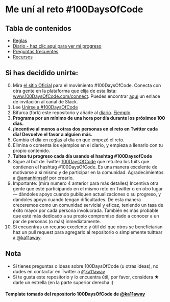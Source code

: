 # Me uní al reto #100DaysOfCode

## Tabla de contenidos

* [Reglas](reglas.md)
* [Diario - haz clic aquí para ver mi progreso](diario.md)
* [Preguntas frecuentes](preguntas_frecuentes.md)
* [Recursos](recursos.md)

## Si has decidido unirte:

0.  Mira [el sitio Oficial](http://100daysofcode.com/) para el movimiento #100DaysOfCode. Conecta con otra gente en la plataforma que elija de esta lista: www.100DaysOfCode.com/connect. Puedes encontrar [aquí](https://www.100daysofcode.com/slack) un enlace de invitación al canal de Slack.
1.  Lee [Unirse a #100DaysOfCode](https://medium.freecodecamp.com/join-the-100daysofcode-556ddb4579e4)
2.  Bifurca (fork) este repositorio y añade al [diario](diario.md). [Ejemplo](https://github.com/Kallaway/100-days-kallaway-log).
3.  **Programa por un mínimo de una hora por día durante los próximos 100 días.**
4.  **¡Incentive al menos a otras dos personas en el reto en Twitter cada día! Devuelve el favor a alguien más.**
5.  Cambia el día en [reglas](reglas.md) al día en que empezó el reto.
6.  Elimina o comenta los ejemplos en el diario, y empieza a llenarlo con tu propio contenido.
7.  **Tuitea tu progreso cada día usando el hashtag #100DaysofCode**
8.  Sigue al bot de Twitter [100DaysOfCode](https://twitter.com/_100DaysOfCode) que retuitea los tuits que contienen el hashtag #100DaysOfCode. Es una manera excelente de motivarse a sí mismo y de participar en la comunidad. Agradecimientos a [@amanhimself](https://twitter.com/amanhimself) por crearlo.
9.  Importante: (mira numero 4 anterior para más detalles) Incentiva otra gente que esté participando en el mismo reto en Twitter o en otro lugar — dándoles apoyo cuando publiquen actualizaciones o su progreso, y dándoles apoyo cuando tengan dificultades. De esta manera creceremos como un comunidad servicial y eficaz, teniendo un tasa de éxito mayor por cada persona involucrada. También es más probable que esté más dedicado a su propio compromiso dado a conocer a un par de personas (o más) inmediatamente.
10. Si encuentras un recurso excelente y útil del que otros se beneficiarían haz un pull request para agregarlo al repositorio o simplemente tuittear a [@ka11away](https://twitter.com/ka11away).

## Nota

* Si tienes preguntas o ideas sobre 100DaysOfCode (u otras ideas), no dudes en contactar en Twitter a [@ka11away](https://twitter.com/ka11away)
* Si te gusta este repositorio y lo encuentra útil, por favor, considera &#9733; darle un estrella (en la parte superior derecha :)

#### Template tomado del repositorio 100DaysOfCode de [@ka11away](https://twitter.com/ka11away)